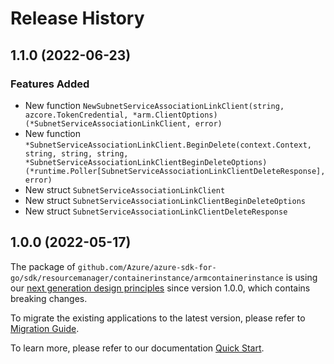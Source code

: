 # Release History

## 1.1.0 (2022-06-23)
### Features Added

- New function `NewSubnetServiceAssociationLinkClient(string, azcore.TokenCredential, *arm.ClientOptions) (*SubnetServiceAssociationLinkClient, error)`
- New function `*SubnetServiceAssociationLinkClient.BeginDelete(context.Context, string, string, string, *SubnetServiceAssociationLinkClientBeginDeleteOptions) (*runtime.Poller[SubnetServiceAssociationLinkClientDeleteResponse], error)`
- New struct `SubnetServiceAssociationLinkClient`
- New struct `SubnetServiceAssociationLinkClientBeginDeleteOptions`
- New struct `SubnetServiceAssociationLinkClientDeleteResponse`


## 1.0.0 (2022-05-17)

The package of `github.com/Azure/azure-sdk-for-go/sdk/resourcemanager/containerinstance/armcontainerinstance` is using our [next generation design principles](https://azure.github.io/azure-sdk/general_introduction.html) since version 1.0.0, which contains breaking changes.

To migrate the existing applications to the latest version, please refer to [Migration Guide](https://aka.ms/azsdk/go/mgmt/migration).

To learn more, please refer to our documentation [Quick Start](https://aka.ms/azsdk/go/mgmt).